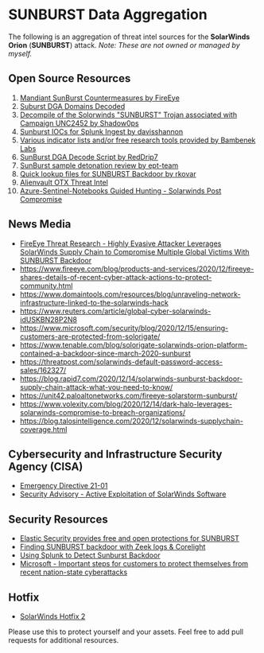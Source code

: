 # SUNBURST Data Aggregation

The following is an aggregation of threat intel sources for the **SolarWinds Orion** (**SUNBURST**) attack.
*Note: These are not owned or managed by myself.*

## Open Source Resources
 1. [Mandiant SunBurst Countermeasures by FireEye](https://github.com/fireeye/sunburst_countermeasures)
 2. [Suburst DGA Domains Decoded](https://github.com/5u3e10px/Suburst-DGA-Domains-Decoded)
 3. [Decompile of the Solorwinds "SUNBURST" Trojan associated with Campaign UNC2452 by Shadow0ps](https://github.com/Shadow0ps/solorigate_sample_source)
 4. [Sunburst IOCs for Splunk Ingest by davisshannon](https://github.com/davisshannon/Splunk-Sunburst)
 5. [Various indicator lists and/or free research tools provided by Bambenek Labs](https://github.com/bambenek/research)
 6. [SunBurst DGA Decode Script by RedDrip7](https://github.com/RedDrip7/SunBurst_DGA_Decode)
 7. [SunBurst sample detonation review by ept-team](https://github.com/ept-team/sunburst)
 8. [Quick lookup files for SUNBURST Backdoor by rkovar](https://github.com/rkovar/sunburstlookups)
 9. [Alienvault OTX Threat Intel](https://otx.alienvault.com/pulse/5fd6df943558e0b56eaf3da8)
10. [Azure-Sentinel-Notebooks Guided Hunting - Solarwinds Post Compromise](https://github.com/Azure/Azure-Sentinel-Notebooks/blob/fdcc923d15d9aeb9f99bf78ed66d9fb0de29b3d6/Guided%20Investigation%20-%20Solarwinds%20Post%20Compromise%20Activity.ipynb)

## News Media
- [FireEye Threat Research - Highly Evasive Attacker Leverages SolarWinds Supply Chain to Compromise Multiple Global Victims With SUNBURST Backdoor](https://www.fireeye.com/blog/threat-research/2020/12/evasive-attacker-leverages-solarwinds-supply-chain-compromises-with-sunburst-backdoor.html)
- https://www.fireeye.com/blog/products-and-services/2020/12/fireeye-shares-details-of-recent-cyber-attack-actions-to-protect-community.html
- https://www.domaintools.com/resources/blog/unraveling-network-infrastructure-linked-to-the-solarwinds-hack
- https://www.reuters.com/article/global-cyber-solarwinds-idUSKBN28P2N8
- https://www.microsoft.com/security/blog/2020/12/15/ensuring-customers-are-protected-from-solorigate/
- https://www.tenable.com/blog/solorigate-solarwinds-orion-platform-contained-a-backdoor-since-march-2020-sunburst
- https://threatpost.com/solarwinds-default-password-access-sales/162327/
- https://blog.rapid7.com/2020/12/14/solarwinds-sunburst-backdoor-supply-chain-attack-what-you-need-to-know/
- https://unit42.paloaltonetworks.com/fireeye-solarstorm-sunburst/
- https://www.volexity.com/blog/2020/12/14/dark-halo-leverages-solarwinds-compromise-to-breach-organizations/
- https://blog.talosintelligence.com/2020/12/solarwinds-supplychain-coverage.html

## Cybersecurity and Infrastructure Security Agency (CISA)
- [Emergency Directive 21-01](https://cyber.dhs.gov/ed/21-01/)
- [Security Advisory - Active Exploitation of SolarWinds Software](https://us-cert.cisa.gov/ncas/current-activity/2020/12/13/active-exploitation-solarwinds-software)

## Security Resources
- [Elastic Security provides free and open protections for SUNBURST](https://www.elastic.co/blog/elastic-security-provides-free-and-open-protections-for-sunburst)
- [Finding SUNBURST backdoor with Zeek logs & Corelight](https://corelight.blog/2020/12/15/finding-sunburst-backdoor-with-zeek-logs-and-corelight/)
- [Using Splunk to Detect Sunburst Backdoor](https://www.splunk.com/en_us/blog/security/sunburst-backdoor-detections-in-splunk.html)
- [Microsoft - Important steps for customers to protect themselves from recent nation-state cyberattacks](https://blogs.microsoft.com/on-the-issues/2020/12/13/customers-protect-nation-state-cyberattacks/)

## Hotfix
- [SolarWinds Hotfix 2](https://support.solarwinds.com/SuccessCenter/s/article/Orion-Platform-2020-2-1-Hotfix-2?language=en_US)


Please use this to protect yourself and your assets.  Feel free to add pull requests for additional resources.
